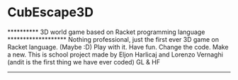 # CubEscape3D
********** 3D world game based on Racket programming language *******************
Nothing professional, just the first ever 3D game on Racket language. (Maybe :D)
Play with it. Have fun. Change the code. Make a new.
This is school project made by Eljon Harlicaj and Lorenzo Vernaghi (andit is the
first thing we have ever coded)
GL & HF
*********************************************************************************
